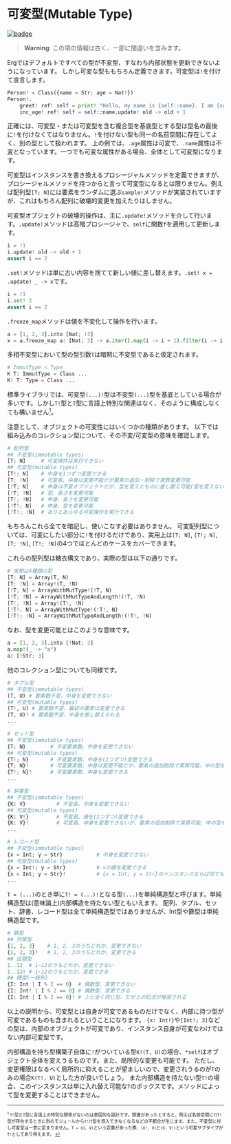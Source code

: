 # 可変型(Mutable Type)

[![badge](https://img.shields.io/endpoint.svg?url=https%3A%2F%2Fgezf7g7pd5.execute-api.ap-northeast-1.amazonaws.com%2Fdefault%2Fsource_up_to_date%3Fowner%3Derg-lang%26repos%3Derg%26ref%3Dmain%26path%3Ddoc/EN/syntax/type/18_mut.md%26commit_hash%3Deccd113c1512076c367fb87ea73406f91ff83ba7)](https://gezf7g7pd5.execute-api.ap-northeast-1.amazonaws.com/default/source_up_to_date?owner=erg-lang&repos=erg&ref=main&path=doc/EN/syntax/type/18_mut.md&commit_hash=eccd113c1512076c367fb87ea73406f91ff83ba7)

> __Warning__: この項の情報は古く、一部に間違いを含みます。

Ergではデフォルトですべての型が不変型、すなわち内部状態を更新できないようになっています。
しかし可変な型ももちろん定義できます。可変型は`!`を付けて宣言します。

```python
Person! = Class({name = Str; age = Nat!})
Person!.
    greet! ref! self = print! "Hello, my name is {self::name}. I am {self::age}."
    inc_age! ref! self = self::name.update! old -> old + 1
```

正確には、可変型・または可変型を含む複合型を基底型とする型は型名の最後に`!`を付けなくてはなりません。`!`を付けない型も同一の名前空間に存在してよく、別の型として扱われます。
上の例では、`.age`属性は可変で、`.name`属性は不変となっています。一つでも可変な属性がある場合、全体として可変型になります。

可変型はインスタンスを書き換えるプロシージャルメソッドを定義できますが、プロシージャルメソッドを持つからと言って可変型になるとは限りません。例えば配列型`[T; N]`には要素をランダムに選ぶ`sample!`メソッドが実装されていますが、これはもちろん配列に破壊的変更を加えたりはしません。

可変型オブジェクトの破壊的操作は、主に`.update!`メソッドを介して行います。`.update!`メソッドは高階プロシージャで、`self`に関数`f`を適用して更新します。

```python
i = !1
i.update! old -> old + 1
assert i == 2
```

`.set!`メソッドは単に古い内容を捨てて新しい値に差し替えます。`.set! x = .update! _ -> x`です。

```python
i = !1
i.set! 2
assert i == 2
```

`.freeze_map`メソッドは値を不変化して操作を行います。

```python
a = [1, 2, 3].into [Nat; !3]
x = a.freeze_map a: [Nat; 3] -> a.iter().map(i -> i + 1).filter(i -> i % 2 == 0).collect(Array)
```

多相不変型において型の型引数`T`は暗黙に不変型であると仮定されます。

```python
# ImmutType < Type
K T: ImmutType = Class ...
K! T: Type = Class ...
```

標準ライブラリでは、可変型`(...)!`型は不変型`(...)`型を基底としている場合が多いです。しかし`T!`型と`T`型に言語上特別な関連はなく、そのように構成しなくても構いません[<sup id="f1">1</sup>](#1)。

注意として、オブジェクトの可変性にはいくつかの種類があります。
以下では組み込みのコレクション型について、その不変/可変型の意味を確認します。

```python
# 配列型
## 不変型(immutable types)
[T; N]     # 可変操作は実行できない
## 可変型(mutable types)
[T!; N]    # 中身を1つずつ変更できる
[T; !N]    # 可変長、中身は変更不能だが要素の追加・削除で実質変更可能
[!T; N]    # 中身は不変オブジェクトだが、型を変えたものに差し替え可能(型を変えないという操作で実質差し替え可能)
[!T; !N]   # 型、長さを変更可能
[T!; !N]   # 中身、長さを変更可能
[!T!; N]   # 中身、型を変更可能
[!T!; !N]  # ありとあらゆる可変操作を実行できる
```

もちろんこれら全てを暗記し、使いこなす必要はありません。
可変配列型については、可変にしたい部分に`!`を付けるだけであり、実用上は`[T; N]`, `[T!; N]`, `[T; !N]`, `[T!; !N]`の4つでほとんどのケースをカバーできます。

これらの配列型は糖衣構文であり、実際の型は以下の通りです。

```python
# 実際は4種類の型
[T; N] = Array(T, N)
[T; !N] = Array!(T, !N)
[!T; N] = ArrayWithMutType!(!T, N)
[!T; !N] = ArrayWithMutTypeAndLength!(!T, !N)
[T!; !N] = Array!(T!, !N)
[!T!; N] = ArrayWithMutType!(!T!, N)
[!T!; !N] = ArrayWithMutTypeAndLength!(!T!, !N)
```

なお、型を変更可能とはこのような意味です。

```python
a = [1, 2, 3].into [!Nat; 3]
a.map!(_ -> "a")
a: [!Str; 3]
```

他のコレクション型についても同様です。

```python
# タプル型
## 不変型(immutable types)
(T, U) # 要素数不変、中身を変更できない
## 可変型(mutable types)
(T!, U) # 要素数不変、最初の要素は変更できる
(T, U)! # 要素数不変、中身を差し替えられる
...
```

```python
# セット型
## 不変型(immutable types)
{T; N}        # 不変要素数、中身を変更できない
## 可変型(mutable types)
{T!; N}       # 不変要素数、中身を(1つずつ)変更できる
{T; N}!       # 可変要素数、中身は変更不能だが、要素の追加削除で実質可能、中の型を変更可能
{T!; N}!      # 可変要素数、中身も変更できる
...
```

```python
# 辞書型
## 不変型(immutable types)
{K: V}          # 不変長、中身を変更できない
## 可変型(mutable types)
{K: V!}         # 不変長、値を(1つずつ)変更できる
{K: V}!         # 可変長、中身を変更できないが、要素の追加削除で実質可能、中の型も変更可能
...
```

```python
# レコード型
## 不変型(immutable types)
{x = Int; y = Str}           # 中身を変更できない
## 可変型(mutable types)
{x = Int!; y = Str}          # xの値を変更できる
{x = Int; y = Str}!          # {x = Int; y = Str}のインスタンスならば何でも差し替えられる
...
```

`T = (...)`のとき単に`T! = (...)!`となる型`(...)`を単純構造型と呼びます。単純構造型は(意味論上)内部構造を持たない型ともいえます。
配列、タプル、セット、辞書、レコード型は全て単純構造型ではありませんが、Int型や篩型は単純構造型です。

```python
# 篩型
## 列挙型
{1, 2, 3}    # 1, 2, 3のうちどれか、変更できない
{1, 2, 3}!   # 1, 2, 3のうちどれか、変更できる
## 区間型
1..12  # 1~12のうちどれか、変更できない
1..12! # 1~12のうちどれか、変更できる
## 篩型(一般形)
{I: Int | I % 2 == 0}  # 偶数型、変更できない
{I: Int! | I % 2 == 0} # 偶数型、変更できる
{I: Int | I % 2 == 0}! # 上と全く同じ型、だが上の記法が推奨される
```

以上の説明から、可変型とは自身が可変であるものだけでなく、内部に持つ型が可変であるものも含まれるということになります。
`{x: Int!}`や`[Int!; 3]`などの型は、内部のオブジェクトが可変であり、インスタンス自身が可変なわけではない内部可変型です。

内部構造を持ち型構築子自体に`!`がついている型`K!(T, U)`の場合、`*self`はオブジェクト全体を変えうるものです。また、局所的な変更も可能です。
ただし、変更権限はなるべく局所的に抑えることが望ましいので、変更されうるのが`T`のみの場合`K(T!, U)`とした方が良いでしょう。
また内部構造を持たない型`T!`の場合、このインスタンスは単に入れ替え可能な`T`のボックスです。メソッドによって型を変更することはできません。

---

<span id="1" style="font-size:x-small"><sup>1</sup> `T!`型と`T`型に言語上の特別な関係がないのは意図的な設計です。関連があったとすると、例えば名前空間に`T`/`T!`型が存在するときに別のモジュールから`T!`/`T`型を導入できなくなるなどの不都合が生じます。また、不変型に対し可変型は一意に定まりません。`T = (U, V)`という定義があった際、`(U!, V)`と`(U, V!)`という可変サブタイプが`T!`としてあり得えます。 [↩](#f1)</span>
